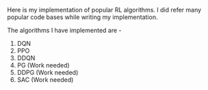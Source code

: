 Here is my implementation of popular RL algorithms. I did refer many popular code bases while writing my implementation.

The algorithms I have implemented are  - 

1. DQN
2. PPO
3. DDQN
4. PG (Work needed)
5. DDPG (Work needed)
6. SAC (Work needed)
